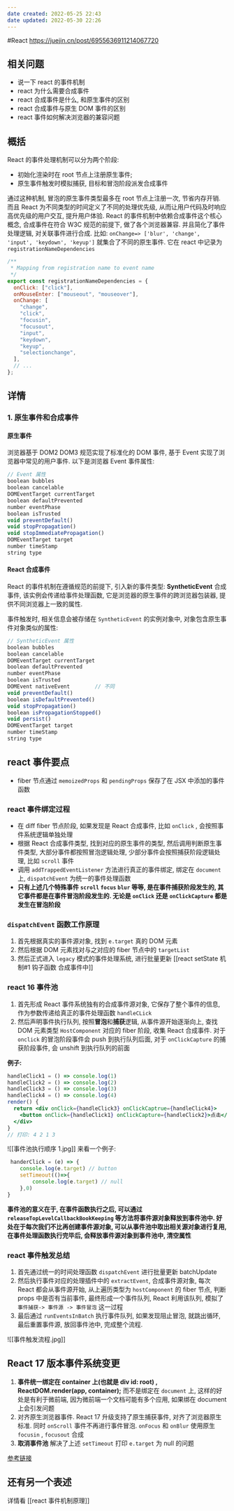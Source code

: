 ```yaml
---
date created: 2022-05-25 22:43
date updated: 2022-05-30 22:26
---
```


#React
<https://juejin.cn/post/6955636911214067720>

## 相关问题

- 说一下 react 的事件机制
- react 为什么需要合成事件
- react 合成事件是什么, 和原生事件的区别
- react 合成事件与原生 DOM 事件的区别
- react 事件如何解决浏览器的兼容问题

## 概括

React 的事件处理机制可以分为两个阶段:

- 初始化渲染时在 root 节点上注册原生事件;
- 原生事件触发时模拟捕获, 目标和冒泡阶段派发合成事件

通过这种机制, 冒泡的原生事件类型最多在 root 节点上注册一次, 节省内存开销. 而且 React 为不同类型的时间定义了不同的处理优先级, 从而让用户代码及时响应高优先级的用户交互, 提升用户体验.
React 的事件机制中依赖合成事件这个核心概念, 合成事件在符合 W3C 规范的前提下, 做了各个浏览器兼容. 并且简化了事件处理逻辑, 对关联事件进行合成. 比如: `onChange=> ['blur', 'change', 'input', 'keydown', 'keyup']` 就集合了不同的原生事件. 它在 react 中记录为 `registrationNameDependencies`

```js
/**
 * Mapping from registration name to event name
 */
export const registrationNameDependencies = {
  onClick: ["click"],
  onMouseEnter: ["mouseout", "mouseover"],
  onChange: [
    "change",
    "click",
    "focusin",
    "focusout",
    "input",
    "keydown",
    "keyup",
    "selectionchange",
  ],
  // ...
};
```

## 详情

### 1. 原生事件和合成事件

#### 原生事件

浏览器基于 DOM2 DOM3 规范实现了标准化的 DOM 事件, 基于 Event 实现了浏览器中常见的用户事件.
以下是浏览器 Event 事件属性:

```js
// Event 属性
boolean bubbles
boolean cancelable
DOMEventTarget currentTarget
boolean defaultPrevented
number eventPhase
boolean isTrusted
void preventDefault()
void stopPropagation()
void stopImmediatePropagation()
DOMEventTarget target
number timeStamp
string type
```

#### React 合成事件

React 的事件机制在遵循规范的前提下, 引入新的事件类型:  **SyntheticEvent** 合成事件, 该实例会传递给事件处理函数, 它是浏览器的原生事件的跨浏览器包装器, 提供不同浏览器上一致的属性.

事件触发时, 相关信息会被存储在 `SyntheticEvent` 的实例对象中, 对象包含原生事件对象类似的属性:

```js
// SyntheticEvent 属性
boolean bubbles
boolean cancelable
DOMEventTarget currentTarget
boolean defaultPrevented
number eventPhase
boolean isTrusted
DOMEvent nativeEvent        // 不同
void preventDefault()
boolean isDefaultPrevented()
void stopPropagation()
boolean isPropagationStopped()
void persist()
DOMEventTarget target
number timeStamp
string type
```

## react 事件要点

- fiber 节点通过 `memoizedProps` 和 `pendingProps` 保存了在 JSX 中添加的事件函数

### react 事件绑定过程

- 在 diff fiber 节点阶段, 如果发现是 React 合成事件, 比如 `onClick` , 会按照事件系统逻辑单独处理
- 根据 React 合成事件类型, 找到对应的原生事件的类型, 然后调用判断原生事件类型, 大部分事件都按照冒泡逻辑处理, 少部分事件会按照捕获阶段逻辑处理, 比如 `scroll` 事件
- 调用 `addTrappedEventListener` 方法进行真正的事件绑定, 绑定在 `document` 上, `dispatchEvent` 为统一的事件处理函数
- **只有上述几个特殊事件 `scroll` `focus` `blur` 等等, 是在事件捕获阶段发生的, 其它事件都是在事件冒泡阶段发生的. 无论是 `onClick` 还是 `onClickCapture` 都是发生在冒泡阶段**

### `dispatchEvent` 函数工作原理

1.  首先根据真实的事件源对象, 找到 `e.target` 真的 DOM 元素
2.  然后根据 DOM 元素找对与之对应的 fiber 节点中的 `targetList`
3.  然后正式进入 `legacy` 模式的事件处理系统, 进行批量更新 [[react setState 机制#1 钩子函数 合成事件中]]

### react 16 事件池

1.  首先形成 React 事件系统独有的合成事件源对象, 它保存了整个事件的信息, 作为参数传递给真正的事件处理函数 `handleCLick`
2.  然后声明事件执行队列, 按照**冒泡**和**捕获**逻辑, 从事件源开始逐渐向上, 查找 DOM 元素类型 `HostComponent` 对应的 fiber 阶段, 收集 React 合成事件. 对于 `onclick` 的冒泡阶段事件会 push 到执行队列后面, 对于  `onClickCapture` 的捕获阶段事件, 会 unshift 到执行队列的前面

**例子:**

```jsx
handleClick1 = () => console.log(1)
handleClick2 = () => console.log(2)
handleClick3 = () => console.log(3)
handleClick4 = () => console.log(4)
render() {
  return <div onClick={handleClick3} onClickCaptrue={handleClick4}>
    <button onClick={handleClick1} onClickCapture={handleClick2}>点击</button>
  </div> 
}
// 打印: 4 2 1 3
```

![[事件池执行顺序 1.jpg]]
来看一个例子:

```js
 handerClick = (e) => {
    console.log(e.target) // button 
    setTimeout(()=>{
        console.log(e.target) // null
    },0)
}
```

**事件池的意义在于, 在事件函数执行之后, 可以通过 `releaseTopLevelCallbackBookKeeping` 等方法将事件源对象释放到事件池中. 好处在于每次我们不比再创建事件源对象, 可以从事件池中取出相关源对象进行复用, 在事件处理函数执行完毕后, 会释放事件源对象到事件池中, 清空属性**

### react 事件触发总结

1.  首先通过统一的时间处理函数 `dispatchEvent` 进行批量更新 batchUpdate
2.  然后执行事件对应的处理插件中的 `extractEvent`, 合成事件源对象, 每次 React 都会从事件源开始, 从上遍历类型为 `hostComponent` 的 fiber 节点, 判断 props 中是否有当前事件, 最终形成一个事件队列, React 利用该队列, 模拟了 ` 事件捕获-> 事件源 -> 事件冒泡 ` 这一过程
3.  最后通过 `runEventsInBatch` 执行事件队列, 如果发现阻止冒泡, 就跳出循环, 最后重置事件源, 放回事件池中, 完成整个流程.

![[事件触发流程.jpg]]

## React 17 版本事件系统变更

1.  **事件统一绑定在 container 上(也就是 div id: root) , ReactDOM.render(app, container);** 而不是绑定在 `document` 上, 这样的好处是有利于微前端, 因为微前端一个文档可能有多个应用, 如果绑在 document 上会引发问题
2.  对齐原生浏览器事件.  React 17 升级支持了原生捕获事件, 对齐了浏览器原生标准. 同时 `onScroll` 事件不再进行事件冒泡. `onFocus` 和 `onBlur` 使用原生 `focusin` , `focusout` 合成
3.  **取消事件池** 解决了上述 `setTimeout` 打印 `e.target` 为 null 的问题

 [参考链接](https://juejin.cn/post/6955636911214067720#heading-20)
## 还有另一个表述
详情看 [[react 事件机制原理]]
